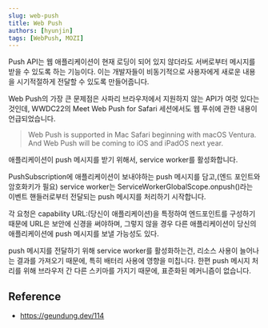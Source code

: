 ```yaml
---
slug: web-push
title: Web Push
authors: [hyunjin]
tags: [WebPush, MOZI]
---
```


Push API는 웹 애플리케이션이 현재 로딩이 되어 있지 않더라도 서버로부터 메시지를 받을 수 있도록 하는 기능이다. 이는 개발자들이 비동기적으로 사용자에게 새로운 내용을 시기적절하게 전달할 수 있도록 만들어줍니다.

Web Push의 가장 큰 문제점은 사파리 브라우저에서 지원하지 않는 API가 여럿 있다는 것인데, WWDC22의 Meet Web Push for Safari 세션에서도 웹 푸쉬에 관한 내용이 언급되었습니다.

> Web Push is supported in Mac Safari beginning with macOS Ventura. And Web Push will be coming to iOS and iPadOS next year.

애플리케이션이 push 메시지를 받기 위해서, service worker를 활성화합니다.

PushSubscription에 애플리케이션이 보내야하는 push 메시지를 담고,(엔드 포인트와 암호화키가 필요) service worker는 ServiceWorkerGlobalScope.onpush()라는 이벤트 핸들러로부터 전달되는 push 메시지를 처리하기 시작합니다.

각 요청은 capability URL:(당신이 애플리케이션)을 특정하여 엔드포인트를 구성하기 때문에 URL은 보안에 신경을 써야하며, 그렇지 않을 경우 다른 애플리케이션이 당신의 애플리케이션에 push 메시지를 보낼 가능성도 있다.

push 메시지를 전달하기 위해 service worker를 활성화하는건, 리소스 사용이 늘어나는 결과를 가져오기 때문에, 특히 배터리 사용에 영향을 미칩니다. 한편 push 메시지 처리를 위해 브라우저 간 다른 스키마를 가지기 때문에, 표준화된 메커니즘이 없습니다.

## Reference

- https://geundung.dev/114
